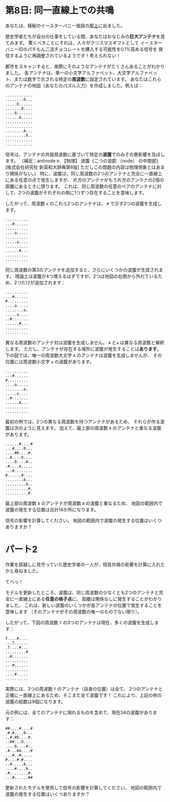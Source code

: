 # 第8日: 同一直線上での共鳴
<!-- Resonant Collinearity 共鳴する共線性 Kagi translate すごいな -->

あなたは、極秘のイースターバニー施設の[屋上](../../2016/day25/quiz.md)に出ました。

歴史学者たちが自分の仕事をしている間、あなたはおなじみの**巨大アンテナ**を見てみます。
驚くべきことにそれは、人々がクリスマスギフトとして
イースターバニー印のパチもん二流チョコレートを購入する可能性を0.1%高める信号を
発信するように再調整されているようです！考えられない！

都市をスキャンすると、実際にそのようなアンテナがたくさんあることがわかりました。
各アンテナは、単一の小文字アルファベット、大文字アルファベット、または数字で示される特定の**周波数**に設定されています。
あなたはこれらのアンテナの地図（あなたのパズル入力）を作成しました。例えば：

```
............
........0...
.....0......
.......0....
....0.......
......A.....
............
............
........A...
.........A..
............
............
```

信号は、アンテナの共振周波数に基づいて特定の**波腹**でのみその悪影響を及ぼします。
（補足：antinode n. 【物理】 波腹《二つの波節 （node） の中間部》[株式会社研究社 新英和大辞典第6版]
ただしこの問題の内容は物理現象とはあまり関係がない。）
特に、波腹は、同じ周波数の2つのアンテナと完全に一直線上にある任意の点で発生しますが、
片方のアンテナがもう片方のアンテナの2倍の距離にあるときに限ります。
これは、同じ周波数の任意のペアのアンテナに対して、2つの波腹がそれぞれの側に1つずつ存在することを意味します。

したがって、周波数 `a` のこれら2つのアンテナは、 `#` で示す2つの波腹を生成します。

```
..........
...#......
..........
....a.....
..........
.....a....
..........
......#...
..........
..........
```

同じ周波数の第3のアンテナを追加すると、さらにいくつかの波腹が生成されます。
理論上は波腹が4つ増えるはずですが、2つは地図の右側から外れているため、2つだけが追加されます：

```
..........
...#......
#.........
....a.....
........a.
.....a....
..#.......
......#...
..........
..........
```

異なる周波数のアンテナ対は波腹を生成しません。
`A` と`a` は異なる周波数と解釈します。
ただし、アンテナが存在する場所に波腹が発生することは**あります**。
下の図では、唯一の周波数大文字 `A` のアンテナは波腹を生成しませんが、
その位置には周波数小文字 `a` の波腹があります。

```
..........
...#......
#.........
....a.....
........a.
.....a....
..#.......
......A...
..........
..........
```

最初の例では、2つの異なる周波数を持つアンテナがあるため、
それらが作る波腹は次のように見えます。
加えて、最上部の周波数 `A` のアンテナと重なる波腹があります。

```
......#....#
...#....0...
....#0....#.
..#....0....
....0....#..
.#....A.....
...#........
#......#....
........A...
.........A..
..........#.
..........#.
```

最上部の周波数 `A` のアンテナが周波数 `0` の波腹と重なるため、
地図の範囲内で波腹の発生する位置は合計14か所になります。

信号の影響を計算してください。
地図の範囲内で波腹の発生する位置はいくつありますか？

# パート2

作業を肩越しに見守っていた歴史学者の一人が、倍音共鳴の影響を計算に入れたかと尋ねました。

てへっ！

モデルを更新したところ、波腹は、同じ周波数の少なくとも2つのアンテナと完全に一直線上にある**任意の格子点**に、
距離は関係なしに発生することがわかりました。
これは、新しい波腹のいくつかが各アンテナの位置で発生することを意味します
（そのアンテナがその周波数の唯一のものでない限り）。

したがって、下図の周波数 `T` の3つのアンテナは現在、多くの波腹を生成します：

```
T....#....
...T......
.T....#...
.........#
..#.......
..........
...#......
..........
....#.....
..........
```

実際には、3つの周波数 `T` のアンテナ（自身の位置）は全て、
2つのアンテナと正確に一直線上にあるため、そこまた全て波腹です！
これにより、上記の例の波腹の総数は9個になります。

元の例には、全てのアンテナに現れるものを含めて、現在34の波腹があります：

```
##....#....#
.#.#....0...
..#.#0....#.
..##...0....
....0....#..
.#...#A....#
...#..#.....
#....#.#....
..#.....A...
....#....A..
.#........#.
...#......##
```

更新されたモデルを使用して信号の影響を計算してください。
地図の範囲内で波腹の発生する位置はいくつありますか？

<!--
<details><summary>訳補足</summary>

この説明だけでは、(0,0)と(2,2)にアンテナがあったとき、
(4,4)は数えることはわかるが、(1,1)を数えるべきかがはっきりしない。
まずは、それを考慮する必要があるかどうかを確認するところから始めると手堅い。
</details>
-->
